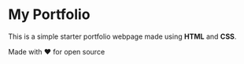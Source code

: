 # My Portfolio

This is a simple starter portfolio webpage made using **HTML** and **CSS**.  

Made with ❤️ for open source
